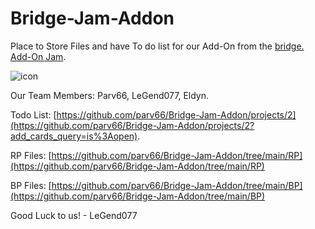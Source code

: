 # Bridge-Jam-Addon

Place to Store Files and have To do list for our Add-On from the [bridge. Add-On Jam](https://github.com/bridge-core/bridge-jam).

![icon](https://raw.githubusercontent.com/parv66/Bridge-Jam-Addon/main/image2.png)


Our Team Members: Parv66, LeGend077, Eldyn.

Todo List: [https://github.com/parv66/Bridge-Jam-Addon/projects/2](https://github.com/parv66/Bridge-Jam-Addon/projects/2?add_cards_query=is%3Aopen).

RP Files: [https://github.com/parv66/Bridge-Jam-Addon/tree/main/RP](https://github.com/parv66/Bridge-Jam-Addon/tree/main/RP)

BP Files: [https://github.com/parv66/Bridge-Jam-Addon/tree/main/BP](https://github.com/parv66/Bridge-Jam-Addon/tree/main/BP)

Good Luck to us! 
                    - LeGend077
